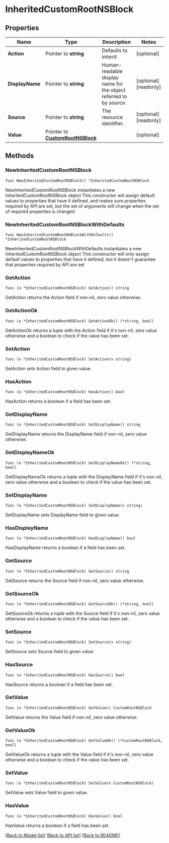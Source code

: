 # InheritedCustomRootNSBlock

## Properties

Name | Type | Description | Notes
------------ | ------------- | ------------- | -------------
**Action** | Pointer to **string** | Defaults to _inherit_. | [optional] 
**DisplayName** | Pointer to **string** | Human-readable display name for the object referred to by _source_. | [optional] [readonly] 
**Source** | Pointer to **string** | The resource identifier. | [optional] [readonly] 
**Value** | Pointer to [**CustomRootNSBlock**](CustomRootNSBlock.md) |  | [optional] 

## Methods

### NewInheritedCustomRootNSBlock

`func NewInheritedCustomRootNSBlock() *InheritedCustomRootNSBlock`

NewInheritedCustomRootNSBlock instantiates a new InheritedCustomRootNSBlock object
This constructor will assign default values to properties that have it defined,
and makes sure properties required by API are set, but the set of arguments
will change when the set of required properties is changed

### NewInheritedCustomRootNSBlockWithDefaults

`func NewInheritedCustomRootNSBlockWithDefaults() *InheritedCustomRootNSBlock`

NewInheritedCustomRootNSBlockWithDefaults instantiates a new InheritedCustomRootNSBlock object
This constructor will only assign default values to properties that have it defined,
but it doesn't guarantee that properties required by API are set

### GetAction

`func (o *InheritedCustomRootNSBlock) GetAction() string`

GetAction returns the Action field if non-nil, zero value otherwise.

### GetActionOk

`func (o *InheritedCustomRootNSBlock) GetActionOk() (*string, bool)`

GetActionOk returns a tuple with the Action field if it's non-nil, zero value otherwise
and a boolean to check if the value has been set.

### SetAction

`func (o *InheritedCustomRootNSBlock) SetAction(v string)`

SetAction sets Action field to given value.

### HasAction

`func (o *InheritedCustomRootNSBlock) HasAction() bool`

HasAction returns a boolean if a field has been set.

### GetDisplayName

`func (o *InheritedCustomRootNSBlock) GetDisplayName() string`

GetDisplayName returns the DisplayName field if non-nil, zero value otherwise.

### GetDisplayNameOk

`func (o *InheritedCustomRootNSBlock) GetDisplayNameOk() (*string, bool)`

GetDisplayNameOk returns a tuple with the DisplayName field if it's non-nil, zero value otherwise
and a boolean to check if the value has been set.

### SetDisplayName

`func (o *InheritedCustomRootNSBlock) SetDisplayName(v string)`

SetDisplayName sets DisplayName field to given value.

### HasDisplayName

`func (o *InheritedCustomRootNSBlock) HasDisplayName() bool`

HasDisplayName returns a boolean if a field has been set.

### GetSource

`func (o *InheritedCustomRootNSBlock) GetSource() string`

GetSource returns the Source field if non-nil, zero value otherwise.

### GetSourceOk

`func (o *InheritedCustomRootNSBlock) GetSourceOk() (*string, bool)`

GetSourceOk returns a tuple with the Source field if it's non-nil, zero value otherwise
and a boolean to check if the value has been set.

### SetSource

`func (o *InheritedCustomRootNSBlock) SetSource(v string)`

SetSource sets Source field to given value.

### HasSource

`func (o *InheritedCustomRootNSBlock) HasSource() bool`

HasSource returns a boolean if a field has been set.

### GetValue

`func (o *InheritedCustomRootNSBlock) GetValue() CustomRootNSBlock`

GetValue returns the Value field if non-nil, zero value otherwise.

### GetValueOk

`func (o *InheritedCustomRootNSBlock) GetValueOk() (*CustomRootNSBlock, bool)`

GetValueOk returns a tuple with the Value field if it's non-nil, zero value otherwise
and a boolean to check if the value has been set.

### SetValue

`func (o *InheritedCustomRootNSBlock) SetValue(v CustomRootNSBlock)`

SetValue sets Value field to given value.

### HasValue

`func (o *InheritedCustomRootNSBlock) HasValue() bool`

HasValue returns a boolean if a field has been set.


[[Back to Model list]](../README.md#documentation-for-models) [[Back to API list]](../README.md#documentation-for-api-endpoints) [[Back to README]](../README.md)


